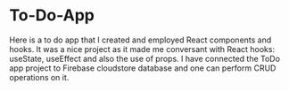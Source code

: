 # To-Do-App
Here is a to do app that I created and employed React components and hooks. It was a nice project as it made me conversant with React hooks: useState, useEffect  and also the use of props.
I have connected the ToDo app project to Firebase cloudstore database and 
one can perform CRUD operations on it.
